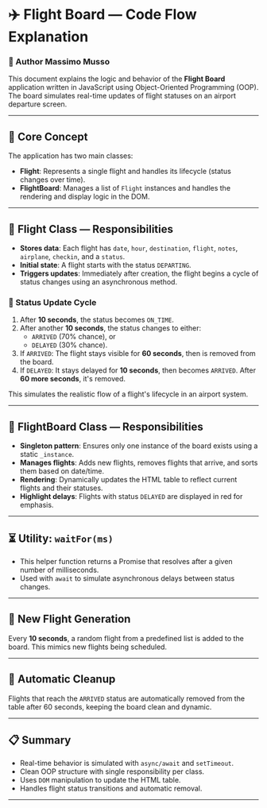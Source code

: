 # ✈️ Flight Board — Code Flow Explanation

### 👤 Author Massimo Musso

This document explains the logic and behavior of the **Flight Board** application written in JavaScript using Object-Oriented Programming (OOP). The board simulates real-time updates of flight statuses on an airport departure screen.

---

## 🧠 Core Concept

The application has two main classes:

- **Flight**: Represents a single flight and handles its lifecycle (status changes over time).
- **FlightBoard**: Manages a list of `Flight` instances and handles the rendering and display logic in the DOM.

---

## 🔹 Flight Class — Responsibilities

- **Stores data**: Each flight has `date`, `hour`, `destination`, `flight`, `notes`, `airplane`, `checkin`, and a `status`.
- **Initial state**: A flight starts with the status `DEPARTING`.
- **Triggers updates**: Immediately after creation, the flight begins a cycle of status changes using an asynchronous method.

### 🔄 Status Update Cycle

1. After **10 seconds**, the status becomes `ON_TIME`.
2. After another **10 seconds**, the status changes to either:
   - `ARRIVED` (70% chance), or
   - `DELAYED` (30% chance).
3. If `ARRIVED`: The flight stays visible for **60 seconds**, then is removed from the board.
4. If `DELAYED`: It stays delayed for **10 seconds**, then becomes `ARRIVED`. After **60 more seconds**, it's removed.

This simulates the realistic flow of a flight's lifecycle in an airport system.

---

## 🔸 FlightBoard Class — Responsibilities

- **Singleton pattern**: Ensures only one instance of the board exists using a static `_instance`.
- **Manages flights**: Adds new flights, removes flights that arrive, and sorts them based on date/time.
- **Rendering**: Dynamically updates the HTML table to reflect current flights and their statuses.
- **Highlight delays**: Flights with status `DELAYED` are displayed in red for emphasis.

---

## ⏳ Utility: `waitFor(ms)`

- This helper function returns a Promise that resolves after a given number of milliseconds.
- Used with `await` to simulate asynchronous delays between status changes.

---

## 🔁 New Flight Generation

Every **10 seconds**, a random flight from a predefined list is added to the board. This mimics new flights being scheduled.

---

## 🧹 Automatic Cleanup

Flights that reach the `ARRIVED` status are automatically removed from the table after 60 seconds, keeping the board clean and dynamic.

---

## 📋 Summary

- Real-time behavior is simulated with `async/await` and `setTimeout`.
- Clean OOP structure with single responsibility per class.
- Uses `DOM` manipulation to update the HTML table.
- Handles flight status transitions and automatic removal.

---





